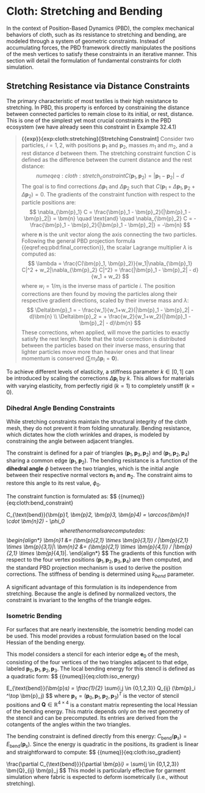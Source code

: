 # Cloth: Stretching and Bending

In the context of Position-Based Dynamics (PBD), the complex mechanical behaviors of cloth, such as its resistance to stretching and bending, are modeled through a system of geometric constraints. Instead of accumulating forces, the PBD framework directly manipulates the positions of the mesh vertices to satisfy these constraints in an iterative manner. This section will detail the formulation of fundamental constraints for cloth simulation. 

## Stretching Resistance via Distance Constraints

The primary characteristic of most textiles is their high resistance to stretching. In PBD, this property is enforced by constraining the distance between connected particles to remain close to its initial, or rest, distance. This is one of the simplest yet most crucial constraints in the PBD ecosystem (we have already seen this constraint in Example 32.4.1)


> **{{exp}}{exp:cloth:stretching}[Stretching Constraint]**
> Consider two particles, $i=1, 2$, with positions $\bm{p}_1$ and $\bm{p}_2$, masses $m_1$ and $m_2$, and a rest distance $d$ between them. The stretching constraint function $C$ is defined as the difference between the current distance and the rest distance:
 $$
 {{numeq}}{eq:cloth:stretch_constraint}
 C(\bm{p}_1, \bm{p}_2) = |\bm{p}_1 - \bm{p}_2| - d
 $$
> The goal is to find corrections $\Delta\bm{p}_1$ and $\Delta\bm{p}_2$ such that $C(\bm{p}_1+\Delta\bm{p}_1, \bm{p}_2+\Delta\bm{p}_2) = 0$. The gradients of the constraint function with respect to the particle positions are:
 $$
 \nabla_{\bm{p}_1} C = \frac{\bm{p}_1 - \bm{p}_2}{|\bm{p}_1 - \bm{p}_2|} = \bm{n} \quad \text{and} \quad \nabla_{\bm{p}_2} C = -\frac{\bm{p}_1 - \bm{p}_2}{|\bm{p}_1 - \bm{p}_2|} = -\bm{n}
 $$
> where $\bm{n}$ is the unit vector along the axis connecting the two particles. Following the general PBD projection formula {{eqref:eq:pbd:final_correction}}, the scalar Lagrange multiplier $\lambda$ is computed as:
 $$
 \lambda = \frac{C(\bm{p}_1, \bm{p}_2)}{w_1|\nabla_{\bm{p}_1} C|^2 + w_2|\nabla_{\bm{p}_2} C|^2} = \frac{|\bm{p}_1 - \bm{p}_2| - d}{w_1 + w_2}
 $$
> where $w_i = 1/m_i$ is the inverse mass of particle $i$. The position corrections are then found by moving the particles along their respective gradient directions, scaled by their inverse mass and $\lambda$:
 $$
 \Delta\bm{p}_1 = - \frac{w_1}{w_1+w_2}(|\bm{p}_1 - \bm{p}_2| - d)\bm{n} \\
 \Delta\bm{p}_2 = + \frac{w_2}{w_1+w_2}(|\bm{p}_1 - \bm{p}_2| - d)\bm{n}
 $$
> These corrections, when applied, will move the particles to exactly satisfy the rest length. Note that the total correction is distributed between the particles based on their inverse mass, ensuring that lighter particles move more than heavier ones and that linear momentum is conserved ($\sum m_i \Delta \bm{p}_i = \bm{0}$).

To achieve different levels of elasticity, a stiffness parameter $k \in [0, 1]$ can be introduced by scaling the corrections $\Delta\bm{p}_i$ by $k$. This allows for materials with varying elasticity, from perfectly rigid ($k=1$) to completely unstiff ($k=0$).




### Dihedral Angle Bending Constraints

While stretching constraints maintain the structural integrity of the cloth mesh, they do not prevent it from folding unnaturally. Bending resistance, which dictates how the cloth wrinkles and drapes, is modeled by constraining the angle between adjacent triangles.

The constraint is defined for a pair of triangles $(\bm{p}_1, \bm{p}_3, \bm{p}_2)$ and $(\bm{p}_1, \bm{p}_2, \bm{p}_4)$ sharing a common edge $(\bm{p}_1, \bm{p}_2)$. The bending resistance is a function of the **dihedral angle** $\phi$ between the two triangles, which is the initial angle between their respective normal vectors $\bm{n}_1$ and $\bm{n}_2$. The constraint aims to restore this angle to its rest value, $\phi_0$.

The constraint function is formulated as:
$$
{{numeq}}{eq:cloth:bend_constraint}

C_{\text{bend}}(\bm{p}_1, \bm{p}_2, \bm{p}_3, \bm{p}_4) = \arccos(\bm{n}_1 \cdot \bm{n}_2) - \phi_0
$$
where the normals are computed as:
$$
\begin{align*}
\bm{n}_1 &= (\bm{p}_{2,1} \times \bm{p}_{3,1}) / |\bm{p}_{2,1} \times \bm{p}_{3,1}|\\
\bm{n}_2 &= (\bm{p}_{2,1} \times \bm{p}_{4,1}) / |\bm{p}_{2,1} \times \bm{p}_{4,1}|.
\end{align*}
$$ 
The gradients of this function with respect to the four vertex positions $(\bm{p}_1, \bm{p}_2, \bm{p}_3, \bm{p}_4)$ are then computed, and the standard PBD projection mechanism is used to derive the position corrections. The stiffness of bending is determined using $k_{bend}$ parameter.

A significant advantage of this formulation is its independence from stretching. Because the angle is defined by normalized vectors, the constraint is invariant to the lengths of the triangle edges. 


### Isometric Bending

For surfaces that are nearly inextensible, the isometric bending model can be used. This model provides a robust formulation based on the local Hessian of the bending energy.

This model considers a stencil for each interior edge $\bm{e}_0$ of the mesh, consisting of the four vertices of the two triangles adjacent to that edge, labeled $\bm{p}_0, \bm{p}_1, \bm{p}_2, \bm{p}_3$. The local bending energy for this stencil is defined as a quadratic form:
$$
{{numeq}}{eq:cloth:iso_energy}

E_{\text{bend}}(\bm{p}_s) = \frac{1}{2} \sum_{i,j \in \{0,1,2,3\}} Q_{ij} (\bm{p}_i ^\top \bm{p}_j)
$$
where $\bm{p}_s = (\bm{p}_0, \bm{p}_1, \bm{p}_2, \bm{p}_3)^T$ is the vector of stencil positions and $\bm{Q} \in \mathbb{R}^{4\times4}$ is a constant matrix representing the local Hessian of the bending energy. This matrix depends only on the rest geometry of the stencil and can be precomputed. Its entries are derived from the cotangents of the angles within the two triangles.

The bending constraint is defined directly from this energy: $C_{\text{bend}}(\bm{p}_s) = E_{\text{bend}}(\bm{p}_s)$. Since the energy is quadratic in the positions, its gradient is linear and straightforward to compute:
$$
{{numeq}}{eq:cloth:iso_gradient}

\frac{\partial C_{\text{bend}}}{\partial \bm{p}_i} = \sum_{j \in \{0,1,2,3\}} \bm{Q}_{ij} \bm{p}_j
$$
This model is particularly effective for garment simulation where fabric is expected to deform isometrically (i.e., without stretching).

